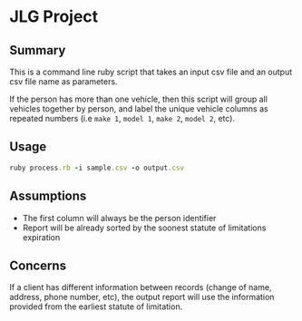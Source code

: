 # JLG Project
## Summary
This is a command line ruby script that takes an input csv file and an output csv file name as parameters. 

If the person has more than one vehicle, then this script will group all vehicles together by person, and label the unique vehicle columns as repeated numbers (i.e `make 1`, `model 1`, `make 2`, `model 2`, etc).

## Usage
```ruby
ruby process.rb -i sample.csv -o output.csv
```

## Assumptions
- The first column will always be the person identifier
- Report will be already sorted by the soonest statute of limitations expiration

## Concerns
If a client has different information between records (change of name, address, phone number, etc), the output report will use the information provided from the earliest statute of limitation. 